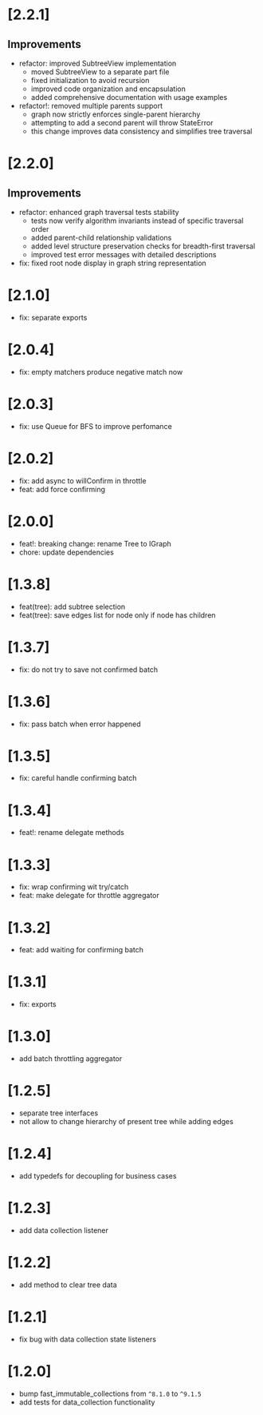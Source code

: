 # [2.2.1]
## Improvements
- refactor: improved SubtreeView implementation
  - moved SubtreeView to a separate part file
  - fixed initialization to avoid recursion
  - improved code organization and encapsulation
  - added comprehensive documentation with usage examples
- refactor!: removed multiple parents support
  - graph now strictly enforces single-parent hierarchy
  - attempting to add a second parent will throw StateError
  - this change improves data consistency and simplifies tree traversal

# [2.2.0]
## Improvements
- refactor: enhanced graph traversal tests stability
  - tests now verify algorithm invariants instead of specific traversal order
  - added parent-child relationship validations
  - added level structure preservation checks for breadth-first traversal
  - improved test error messages with detailed descriptions
- fix: fixed root node display in graph string representation

# [2.1.0]
- fix: separate exports

# [2.0.4]
- fix: empty matchers produce negative match now

# [2.0.3]
- fix: use Queue for BFS to improve perfomance

# [2.0.2]
- fix: add async to willConfirm in throttle
- feat: add force confirming

# [2.0.0]
* feat!: breaking change: rename Tree to IGraph
* chore: update dependencies

# [1.3.8]
* feat(tree): add subtree selection
* feat(tree): save edges list for node only if node has children

# [1.3.7]
* fix: do not try to save not confirmed batch

# [1.3.6]
* fix: pass batch when error happened

# [1.3.5]
* fix: careful handle confirming batch

# [1.3.4]
* feat!: rename delegate methods

# [1.3.3]
* fix: wrap confirming wit try/catch
* feat: make delegate for throttle aggregator

# [1.3.2]
* feat: add waiting for confirming batch

# [1.3.1]
* fix: exports

# [1.3.0]
* add batch throttling aggregator

# [1.2.5]
* separate tree interfaces
* not allow to change hierarchy of present tree while adding edges

# [1.2.4]
* add typedefs for decoupling for business cases

# [1.2.3]
* add data collection listener

# [1.2.2]
* add method to clear tree data

# [1.2.1]
* fix bug with data collection state listeners

# [1.2.0]
* bump fast_immutable_collections from `^8.1.0` to `^9.1.5`
* add tests for data_collection functionality